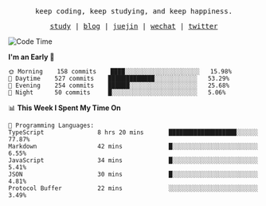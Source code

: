 <p align="center">
  <samp>
    <span>keep coding, keep studying, and keep happiness.</span>
  </samp>
</p>

<p align="center">
  <samp>
    <a href="https://github.com/ouduidui/fe-study">study</a> |
    <a href="https://deweyou.me">blog</a>  |
    <a href="https://juejin.cn/user/4309700183594366">juejin</a> |
    <a href="https://user-images.githubusercontent.com/54696834/165071004-6509e3f2-90c3-448c-9d92-3da42b0c2021.jpeg">wechat</a> |
    <a href="https://twitter.com/ouduidui">twitter</a>
  </samp>
</p>

<!--START_SECTION:waka-->
![Code Time](http://img.shields.io/badge/Code%20Time-2%2C338%20hrs%2029%20mins-blue)

**I'm an Early 🐤** 

```text
🌞 Morning    158 commits    ████░░░░░░░░░░░░░░░░░░░░░   15.98% 
🌆 Daytime    527 commits    █████████████░░░░░░░░░░░░   53.29% 
🌃 Evening    254 commits    ██████░░░░░░░░░░░░░░░░░░░   25.68% 
🌙 Night      50 commits     █░░░░░░░░░░░░░░░░░░░░░░░░   5.06%

```


📊 **This Week I Spent My Time On** 

```text
💬 Programming Languages: 
TypeScript               8 hrs 20 mins       ███████████████████░░░░░░   77.87% 
Markdown                 42 mins             █░░░░░░░░░░░░░░░░░░░░░░░░   6.55% 
JavaScript               34 mins             █░░░░░░░░░░░░░░░░░░░░░░░░   5.41% 
JSON                     30 mins             █░░░░░░░░░░░░░░░░░░░░░░░░   4.81% 
Protocol Buffer          22 mins             ░░░░░░░░░░░░░░░░░░░░░░░░░   3.49%

```


<!--END_SECTION:waka-->
